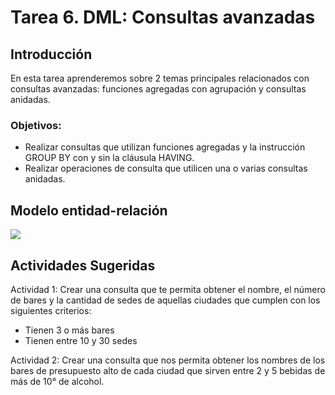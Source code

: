 # Tarea 6. DML: Consultas avanzadas 

## Introducción
En esta tarea aprenderemos sobre 2 temas principales relacionados con consultas avanzadas: funciones agregadas con agrupación y consultas anidadas. 

### Objetivos:
- Realizar consultas que utilizan funciones agregadas y la instrucción GROUP BY con y sin la cláusula HAVING. 
- Realizar operaciones de consulta que utilicen una o varias consultas anidadas. 

## Modelo entidad-relación
![](https://raw.githubusercontent.com/DISC-isis2304-ST/Introduccion-a-SQL/a584a09b5dd85b139fa699dd5083ff9e6f326897/modelos/e_relacion_parranderos.svg)

## Actividades Sugeridas
Actividad 1: Crear una consulta que te permita obtener el nombre, el número de bares y la cantidad de sedes de aquellas ciudades que cumplen con los siguientes criterios:  
-	Tienen 3 o más bares  
-	Tienen entre 10 y 30 sedes
  
Actividad 2: Crear una consulta que nos permita obtener los nombres de los bares de presupuesto alto de cada ciudad que sirven entre 2 y 5 bebidas de más de 10° de alcohol. 
